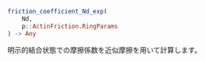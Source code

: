 ```julia
friction_coefficient_Nd_exp(
    Nd,
    p::ActinFriction.RingParams
) -> Any

```

明示的結合状態での摩擦係数を近似摩擦を用いて計算します。
